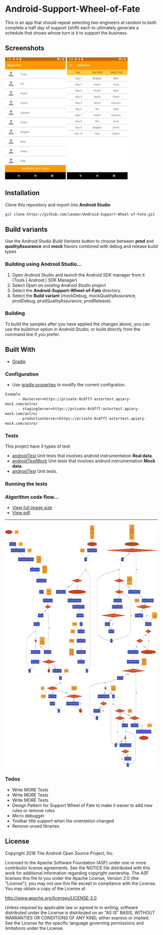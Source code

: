 # Android-Support-Wheel-of-Fate

This is an app that should repeat selecting two engineers at random to both complete a half day of support (shift) each to ultimately generate a schedule that shows whose turn is it to support the business.

Screenshots
-------------
 <img src="screenshots/engineers_page.png" height="400" alt="Screenshot"/> <img src="screenshots/schedule_page.png" height="400" alt="Screenshot"/>
 
## Installation
Clone this repository and import into **Android Studio**
```bash
git clone https://github.com/iasmar/Android-Support-Wheel-of-Fate.git
```
## Build variants
Use the Android Studio *Build Variants* button to choose between **prod** and **qualityAssurance** and **mock** flavors combined with debug and release build types


### Building using Android Studio...

1. Open Android Studio and launch the Android SDK manager from it (Tools | Android | SDK Manager)
1. Select *Open an existing Android Studio project*
1. Select the **Android-Support-Wheel-of-Fate** directory.
1. Select the **Build variant** (mockDebug, mockQualityAssurance, prodDebug, prodQualityAssurance, prodRelease).

### Building
To build the samples after you have applied the changes above, you can use the build/run option in Android Studio, or build directly from the command line if you prefer.

 ## Built With

* [Gradle](https://guides.gradle.org/building-android-apps/)

### Configuration
 - Use [gradle.properties](https://github.com/iasmar/Android-Support-Wheel-of-Fate/blob/master/gradle.properties) to modify the current configration.

```
Example 
      - devServer=https://private-8c8ff7-astortest.apiary-mock.com/astro/
      - stagingServer=https://private-8c8ff7-astortest.apiary-mock.com/astro/
      - productionServer=https://private-8c8ff7-astortest.apiary-mock.com/astro/
```

### Tests
This project have 3 types of test:
 - [androidTest](https://github.com/iasmar/Android-Support-Wheel-of-Fate/tree/master/app/src/androidTest) Unit tests that involves android instrumentation **Real data**.
  - [androidTestMock](https://github.com/iasmar/Android-Support-Wheel-of-Fate/tree/master/app/src/androidTestMock) Unit tests that involves android instrumentation **Mock data**.
   - [androidTest](https://github.com/iasmar/Android-Support-Wheel-of-Fate/tree/master/app/src/test) Unit tests.

### Running the tests


### Algorithm code flow...
 -  [View full image size](https://raw.githubusercontent.com/iasmar/Android-Support-Wheel-of-Fate/master/algorithm_code_flow/algorithm_code_flow.png)
 - [View pdf](https://github.com/iasmar/Android-Support-Wheel-of-Fate/blob/master/algorithm_code_flow/algorithm_code_flow.pdf)
-------------
 <img src="algorithm_code_flow/algorithm_code_flow.png" height="800" alt="Screenshot"/>
 
### Todos

- Write MORE Tests
- Write MORE Tests
- Write MORE Tests
- Design Pattern for Support Wheel of Fate to make it easier to add new rules or remove rules
- Micro debugger
- Toolbar title support when the orientation changed
- Remove unsed libraries
 


License
----

Copyright 2018 The Android Open Source Project, Inc.

Licensed to the Apache Software Foundation (ASF) under one or more contributor
license agreements.  See the NOTICE file distributed with this work for
additional information regarding copyright ownership.  The ASF licenses this
file to you under the Apache License, Version 2.0 (the "License"); you may not
use this file except in compliance with the License.  You may obtain a copy of
the License at

http://www.apache.org/licenses/LICENSE-2.0

Unless required by applicable law or agreed to in writing, software
distributed under the License is distributed on an "AS IS" BASIS, WITHOUT
WARRANTIES OR CONDITIONS OF ANY KIND, either express or implied.  See the
License for the specific language governing permissions and limitations under
the License.
